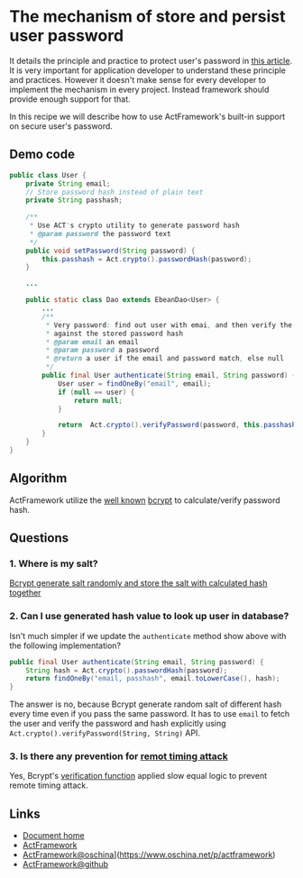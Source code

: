 # The mechanism of store and persist user password


It details the principle and practice to protect user's password in [this article](https://crackstation.net/hashing-security.htm). It is very important for application developer to understand these principle and practices. However it doesn't make sense for every developer to implement the mechanism in every project. Instead framework should provide enough support for that.

In this recipe we will describe how to use ActFramework's built-in support on secure user's password. 

## Demo code

```java
public class User {
    private String email;
    // Store password hash instead of plain text
    private String passhash;
    
    /**
     * Use ACT's crypto utility to generate password hash
     * @param password the password text
     */
    public void setPassword(String password) {
        this.passhash = Act.crypto().passwordHash(password);
    }

    ...

    public static class Dao extends EbeanDao<User> {
        ...
        /**
         * Very password: find out user with emai, and then verify the password 
         * against the stored password hash
         * @param email an email
         * @param password a password
         * @return a user if the email and password match, else null
         */
        public final User authenticate(String email, String password) {
            User user = findOneBy("email", email);
            if (null == user) {
                return null;
            }

            return  Act.crypto().verifyPassword(password, this.passhash) ? user : null;
        }
    }
}
```

## Algorithm

ActFramework utilize the [well known](http://security.stackexchange.com/questions/4781/do-any-security-experts-recommend-bcrypt-for-password-storage) [bcrypt](https://en.wikipedia.org/wiki/Bcrypt) to calculate/verify password hash.

## Questions

### 1. Where is my salt?

[Bcrypt generate salt randomly and store the salt with calculated hash together](http://stackoverflow.com/questions/6832445/how-can-bcrypt-have-built-in-salts)

### 2. Can I use generated hash value to look up user in database?

Isn't much simpler if we update the `authenticate` method show above with the following implementation?

```java
public final User authenticate(String email, String password) {
    String hash = Act.crypto().passwordHash(password);
    return findOneBy("email, passhash", email.toLowerCase(), hash);
}
``` 

The answer is no, because Bcrypt generate random salt of different hash every time even if you pass the same password. It has to use `email` to fetch the user and verify the password and hash explicitly using `Act.crypto().verifyPassword(String, String)` API.

### 3. Is there any prevention for [remot timing attack](https://crypto.stanford.edu/~dabo/papers/ssl-timing.pdf)


Yes, Bcrypt's [verification function](https://github.com/jeremyh/jBCrypt/blob/master/src/main/java/org/mindrot/BCrypt.java#L774) applied slow equal logic to prevent remote timing attack.

## Links

* [Document home](../index.md)
* [ActFramework](http://actframework.org)
* [ActFramework@oschina](https://my.oschina.net/u/103410)](https://www.oschina.net/p/actframework)
* [ActFramework@github](https://github.com/actframework/actframework)

